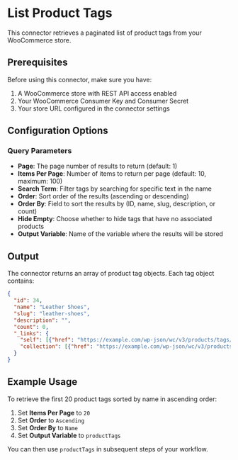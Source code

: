 # List Product Tags

This connector retrieves a paginated list of product tags from your WooCommerce store.

## Prerequisites

Before using this connector, make sure you have:

1. A WooCommerce store with REST API access enabled
2. Your WooCommerce Consumer Key and Consumer Secret
3. Your store URL configured in the connector settings

## Configuration Options

### Query Parameters

- **Page**: The page number of results to return (default: 1)
- **Items Per Page**: Number of items to return per page (default: 10, maximum: 100)
- **Search Term**: Filter tags by searching for specific text in the name
- **Order**: Sort order of the results (ascending or descending)
- **Order By**: Field to sort the results by (ID, name, slug, description, or count)
- **Hide Empty**: Choose whether to hide tags that have no associated products
- **Output Variable**: Name of the variable where the results will be stored

## Output

The connector returns an array of product tag objects. Each tag object contains:

```json
{
  "id": 34,
  "name": "Leather Shoes",
  "slug": "leather-shoes",
  "description": "",
  "count": 0,
  "_links": {
    "self": [{"href": "https://example.com/wp-json/wc/v3/products/tags/34"}],
    "collection": [{"href": "https://example.com/wp-json/wc/v3/products/tags"}]
  }
}
```

## Example Usage

To retrieve the first 20 product tags sorted by name in ascending order:
1. Set **Items Per Page** to `20`
2. Set **Order** to `Ascending`
3. Set **Order By** to `Name`
4. Set **Output Variable** to `productTags`

You can then use `productTags` in subsequent steps of your workflow.